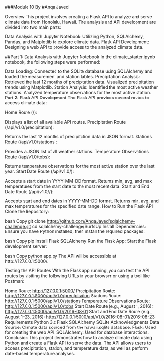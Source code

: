 ###Module 10
By #Anqa Javed

Overview
This project involves creating a Flask API to analyze and serve climate data from Honolulu, Hawaii. The analysis and API development are divided into two main parts:

Data Analysis with Jupyter Notebook: Utilizing Python, SQLAlchemy, Pandas, and Matplotlib to explore climate data.
Flask API Development: Designing a web API to provide access to the analyzed climate data.

##Part 1: Data Analysis with Jupyter Notebook
In the climate_starter.ipynb notebook, the following steps were performed:

Data Loading: Connected to the SQLite database using SQLAlchemy and loaded the measurement and station tables.
Precipitation Analysis:
Retrieved the last 12 months of precipitation data.
Visualized precipitation trends using Matplotlib.
Station Analysis:
Identified the most active weather stations.
Analyzed temperature observations for the most active station.
Part 2: Flask API Development
The Flask API provides several routes to access climate data:

Home Route (/):

Displays a list of all available API routes.
Precipitation Route (/api/v1.0/precipitation):

Returns the last 12 months of precipitation data in JSON format.
Stations Route (/api/v1.0/stations):

Provides a JSON list of all weather stations.
Temperature Observations Route (/api/v1.0/tobs):

Returns temperature observations for the most active station over the last year.
Start Date Route (/api/v1.0/<start>):

Accepts a start date in YYYY-MM-DD format.
Returns min, avg, and max temperatures from the start date to the most recent data.
Start and End Date Route (/api/v1.0/<start>/<end>):

Accepts start and end dates in YYYY-MM-DD format.
Returns min, avg, and max temperatures for the specified date range.
How to Run the Flask API
Clone the Repository:

bash
Copy
git clone https://github.com/AnqaJaved/sqlalchemy-challenge.git
cd sqlalchemy-challenge/SurfsUp
Install Dependencies: Ensure you have Python installed, then install the required packages:

bash
Copy
pip install Flask SQLAlchemy
Run the Flask App: Start the Flask development server:

bash
Copy
python app.py
The API will be accessible at http://127.0.0.1:5000/.

Testing the API Routes
With the Flask app running, you can test the API routes by visiting the following URLs in your browser or using a tool like Postman:

Home Route: http://127.0.0.1:5000/
Precipitation Route: http://127.0.0.1:5000/api/v1.0/precipitation
Stations Route: http://127.0.0.1:5000/api/v1.0/stations
Temperature Observations Route: http://127.0.0.1:5000/api/v1.0/tobs
Start Date Route (e.g., August 1, 2016): http://127.0.0.1:5000/api/v1.0/2016-08-01
Start and End Date Route (e.g., August 1–23, 2016): http://127.0.0.1:5000/api/v1.0/2016-08-01/2016-08-23
Requirements
Python 3.x
Flask
SQLAlchemy
SQLite
Acknowledgments
Data Source: Climate data sourced from the hawaii.sqlite database.
Flask: Used for creating the web API.
SQLAlchemy: Used for database interactions.
Conclusion
This project demonstrates how to analyze climate data using Python and create a Flask API to serve the data. The API allows users to access precipitation, station, and temperature data, as well as perform date-based temperature analyses.

